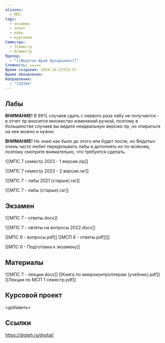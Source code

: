 ```yaml
---
aliases:
  - МПС
tags:
  - экзамен
  - зачет
  - лабы
  - курсовая
Семестры:
  - 7семестр
  - 6семестр
Препод:
  - "[[Федотов Юрий Аркадьевич]]"
Сложность: ★★★★★
Время создания: 2024-10-22T23:37
Время обновления: 
Направления:
  - "150304"
---
```

## Лабы

**ВНИМАНИЕ!** В 99% случаев сдать с первого раза лабу не получается - в отчет лр вносится множество изменений ручкой, поэтому в большинстве случаев вы видите неидеальную версию лр, но опираться на нее можно и нужно.
 
 **ВНИМАНИЕ!** Не знаю как было до этого или будет после, но Федотыч очень часто любит переделывать лабы и дополнять их по-всякому, поэтому смотрите внимательно, что требуется сделать.

![[МПС 7 семестр 2023 - 1 версия.zip]]

![[МПС 7 семестр 2023 - 2 версия.rar]]

![[МПС 7 - лабы 2021 (старые).rar]]

![[МПС 7 - лабы (старые).rar]]
## Экзамен

![[МПС 7 - ответы.docx]]

![[МПС 7 - овтеты на вопросы 2022.docx]]

[[МПС 6 - вопросы.pdf]] 
[[МСП 6 - ответы.pdf]]]]

[[МПС 6 - Подготовка к экзамену]]
## Материалы

![[МПС 7 - лекции.docx]]
[[Книга по микроконтроллерам (учебник).pdf]]
[[Лекции по МСП 1 семестр.pdf]]

## Курсовой проект

<добавить>
## Ссылки
https://digteh.ru/digital/